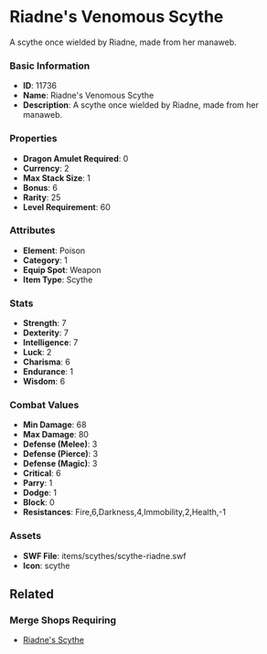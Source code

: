 # Riadne's Venomous Scythe

A scythe once wielded by Riadne, made from her manaweb.

### Basic Information

- **ID**: 11736
- **Name**: Riadne&#039;s Venomous Scythe
- **Description**: A scythe once wielded by Riadne, made from her manaweb.

### Properties

- **Dragon Amulet Required**: 0
- **Currency**: 2
- **Max Stack Size**: 1
- **Bonus**: 6
- **Rarity**: 25
- **Level Requirement**: 60

### Attributes

- **Element**: Poison
- **Category**: 1
- **Equip Spot**: Weapon
- **Item Type**: Scythe

### Stats

- **Strength**: 7
- **Dexterity**: 7
- **Intelligence**: 7
- **Luck**: 2
- **Charisma**: 6
- **Endurance**: 1
- **Wisdom**: 6

### Combat Values

- **Min Damage**: 68
- **Max Damage**: 80
- **Defense (Melee)**: 3
- **Defense (Pierce)**: 3
- **Defense (Magic)**: 3
- **Critical**: 6
- **Parry**: 1
- **Dodge**: 1
- **Block**: 0
- **Resistances**: Fire,6,Darkness,4,Immobility,2,Health,-1

### Assets

- **SWF File**: items/scythes/scythe-riadne.swf
- **Icon**: scythe

## Related

### Merge Shops Requiring

- [Riadne's Scythe](../merge-shops/200-riadne-s-scythe.md)

